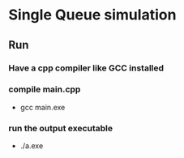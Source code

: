 # Single Queue simulation

## Run
### Have a cpp compiler like GCC installed
### compile main.cpp
- gcc main.exe
### run the output executable
- ./a.exe
